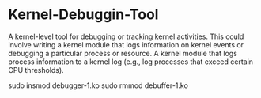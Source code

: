 # Kernel-Debuggin-Tool
A kernel-level tool for debugging or tracking kernel activities. This could involve writing a kernel module that logs information on kernel events or debugging a particular process or resource.
A kernel module that logs process information to a kernel log (e.g., log processes that exceed certain CPU thresholds).

sudo insmod debugger-1.ko
sudo rmmod debuffer-1.ko
